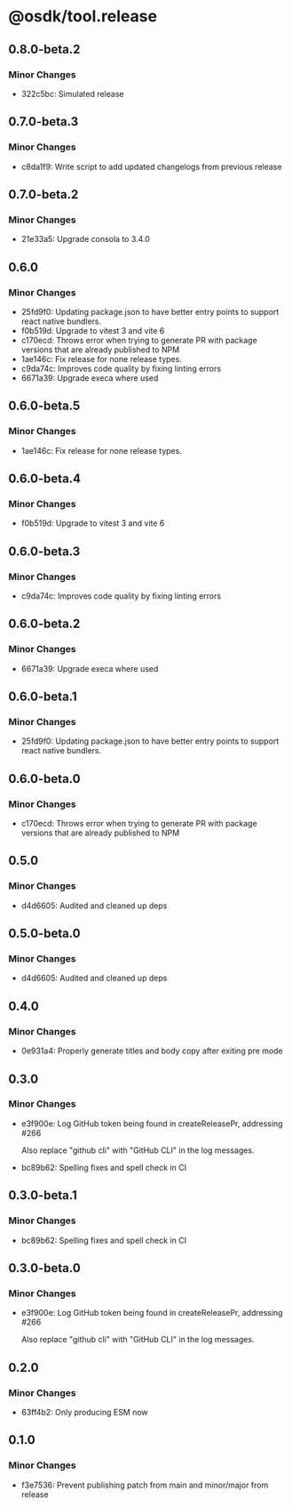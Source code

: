 # @osdk/tool.release

## 0.8.0-beta.2

### Minor Changes

- 322c5bc: Simulated release

## 0.7.0-beta.3

### Minor Changes

- c8da1f9: Write script to add updated changelogs from previous release

## 0.7.0-beta.2

### Minor Changes

- 21e33a5: Upgrade consola to 3.4.0

## 0.6.0

### Minor Changes

- 25fd9f0: Updating package.json to have better entry points to support react native bundlers.
- f0b519d: Upgrade to vitest 3 and vite 6
- c170ecd: Throws error when trying to generate PR with package versions that are already published to NPM
- 1ae146c: Fix release for none release types.
- c9da74c: Improves code quality by fixing linting errors
- 6671a39: Upgrade execa where used

## 0.6.0-beta.5

### Minor Changes

- 1ae146c: Fix release for none release types.

## 0.6.0-beta.4

### Minor Changes

- f0b519d: Upgrade to vitest 3 and vite 6

## 0.6.0-beta.3

### Minor Changes

- c9da74c: Improves code quality by fixing linting errors

## 0.6.0-beta.2

### Minor Changes

- 6671a39: Upgrade execa where used

## 0.6.0-beta.1

### Minor Changes

- 25fd9f0: Updating package.json to have better entry points to support react native bundlers.

## 0.6.0-beta.0

### Minor Changes

- c170ecd: Throws error when trying to generate PR with package versions that are already published to NPM

## 0.5.0

### Minor Changes

- d4d6605: Audited and cleaned up deps

## 0.5.0-beta.0

### Minor Changes

- d4d6605: Audited and cleaned up deps

## 0.4.0

### Minor Changes

- 0e931a4: Properly generate titles and body copy after exiting pre mode

## 0.3.0

### Minor Changes

- e3f900e: Log GitHub token being found in createReleasePr, addressing #266

  Also replace "github cli" with "GitHub CLI" in the log messages.

- bc89b62: Spelling fixes and spell check in CI

## 0.3.0-beta.1

### Minor Changes

- bc89b62: Spelling fixes and spell check in CI

## 0.3.0-beta.0

### Minor Changes

- e3f900e: Log GitHub token being found in createReleasePr, addressing #266

  Also replace "github cli" with "GitHub CLI" in the log messages.

## 0.2.0

### Minor Changes

- 63ff4b2: Only producing ESM now

## 0.1.0

### Minor Changes

- f3e7536: Prevent publishing patch from main and minor/major from release

